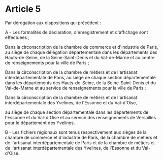 # Article 5

Par dérogation aux dispositions qui précèdent :

A - Les formalités de déclaration, d'enregistrement et d'affichage sont effectuées ;

Dans la circonscription de la chambre de commerce et d'industrie de Paris, au siège de chaque délégation départementale dans les départements des Hauts-de-Seine, de la Seine-Saint-Denis et du Val-de-Marne et au centre de renseignements pour la ville de Paris ;

Dans la circonscription de la chambre de métiers et de l'artisanat interdépartementale de Paris, au siège de chaque section départementale dans les départements des Hauts-de-Seine, de la Seine-Saint-Denis et du Val-de-Marne et au service de renseignements pour la ville de Paris ;

Dans la circonscription de la chambre de métiers et de l'artisanat interdépartementale des Yvelines, de l'Essonne et du Val-d'Oise,

au siège de chaque section départementale dans les départements de l'Essonne et du Val-d'Oise et au service des renseignements de Versailles pour le département des Yvelines.

B - Les fichiers régionaux sont tenus respectivement aux sièges de la chambre de commerce et d'industrie de Paris, de la chambre de métiers et de l'artisanat interdépartementale de Paris et de la chambre de métiers et de l'artisanat interdépartementale des Yvelines, de l'Essonne et du Val-d'Oise.
